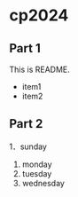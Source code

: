# cp2024

## Part 1
This is README.
- item1
- item2

## Part 2
1．sunday
1. monday
1. tuesday
1. wednesday
